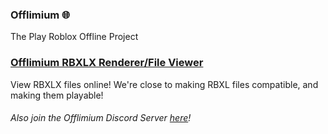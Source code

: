 ### Offlimium 🌐
The Play Roblox Offline Project
### [Offlimium RBXLX Renderer/File Viewer](https://github.com/Offlimium/RBXLX-File-Viewer)
View RBXLX files online! We're close to making RBXL files compatible, and making them playable!

###### Also join the Offlimium Discord Server [here](https://discd.me/23jvaaSM9U)!
